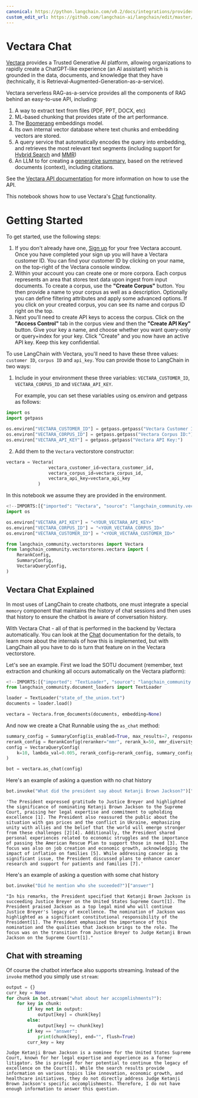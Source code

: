 ```yaml
---
canonical: https://python.langchain.com/v0.2/docs/integrations/providers/vectara/vectara_chat/
custom_edit_url: https://github.com/langchain-ai/langchain/edit/master/docs/docs/integrations/providers/vectara/vectara_chat.ipynb
---
```


# Vectara Chat

[Vectara](https://vectara.com/) provides a Trusted Generative AI platform, allowing organizations to rapidly create a ChatGPT-like experience (an AI assistant) which is grounded in the data, documents, and knowledge that they have (technically, it is Retrieval-Augmented-Generation-as-a-service). 

Vectara serverless RAG-as-a-service provides all the components of RAG behind an easy-to-use API, including:
1. A way to extract text from files (PDF, PPT, DOCX, etc)
2. ML-based chunking that provides state of the art performance.
3. The [Boomerang](https://vectara.com/how-boomerang-takes-retrieval-augmented-generation-to-the-next-level-via-grounded-generation/) embeddings model.
4. Its own internal vector database where text chunks and embedding vectors are stored.
5. A query service that automatically encodes the query into embedding, and retrieves the most relevant text segments (including support for [Hybrid Search](https://docs.vectara.com/docs/api-reference/search-apis/lexical-matching) and [MMR](https://vectara.com/get-diverse-results-and-comprehensive-summaries-with-vectaras-mmr-reranker/))
7. An LLM to for creating a [generative summary](https://docs.vectara.com/docs/learn/grounded-generation/grounded-generation-overview), based on the retrieved documents (context), including citations.

See the [Vectara API documentation](https://docs.vectara.com/docs/) for more information on how to use the API.

This notebook shows how to use Vectara's [Chat](https://docs.vectara.com/docs/api-reference/chat-apis/chat-apis-overview) functionality.

# Getting Started

To get started, use the following steps:
1. If you don't already have one, [Sign up](https://www.vectara.com/integrations/langchain) for your free Vectara account. Once you have completed your sign up you will have a Vectara customer ID. You can find your customer ID by clicking on your name, on the top-right of the Vectara console window.
2. Within your account you can create one or more corpora. Each corpus represents an area that stores text data upon ingest from input documents. To create a corpus, use the **"Create Corpus"** button. You then provide a name to your corpus as well as a description. Optionally you can define filtering attributes and apply some advanced options. If you click on your created corpus, you can see its name and corpus ID right on the top.
3. Next you'll need to create API keys to access the corpus. Click on the **"Access Control"** tab in the corpus view and then the **"Create API Key"** button. Give your key a name, and choose whether you want query-only or query+index for your key. Click "Create" and you now have an active API key. Keep this key confidential. 

To use LangChain with Vectara, you'll need to have these three values: `customer ID`, `corpus ID` and `api_key`.
You can provide those to LangChain in two ways:

1. Include in your environment these three variables: `VECTARA_CUSTOMER_ID`, `VECTARA_CORPUS_ID` and `VECTARA_API_KEY`.

   For example, you can set these variables using os.environ and getpass as follows:

```python
import os
import getpass

os.environ["VECTARA_CUSTOMER_ID"] = getpass.getpass("Vectara Customer ID:")
os.environ["VECTARA_CORPUS_ID"] = getpass.getpass("Vectara Corpus ID:")
os.environ["VECTARA_API_KEY"] = getpass.getpass("Vectara API Key:")
```

2. Add them to the `Vectara` vectorstore constructor:

```python
vectara = Vectara(
                vectara_customer_id=vectara_customer_id,
                vectara_corpus_id=vectara_corpus_id,
                vectara_api_key=vectara_api_key
            )
```
In this notebook we assume they are provided in the environment.


```python
<!--IMPORTS:[{"imported": "Vectara", "source": "langchain_community.vectorstores", "docs": "https://api.python.langchain.com/en/latest/vectorstores/langchain_community.vectorstores.vectara.Vectara.html", "title": "Vectara Chat"}, {"imported": "RerankConfig", "source": "langchain_community.vectorstores.vectara", "docs": "https://api.python.langchain.com/en/latest/vectorstores/langchain_community.vectorstores.vectara.RerankConfig.html", "title": "Vectara Chat"}, {"imported": "SummaryConfig", "source": "langchain_community.vectorstores.vectara", "docs": "https://api.python.langchain.com/en/latest/vectorstores/langchain_community.vectorstores.vectara.SummaryConfig.html", "title": "Vectara Chat"}, {"imported": "VectaraQueryConfig", "source": "langchain_community.vectorstores.vectara", "docs": "https://api.python.langchain.com/en/latest/vectorstores/langchain_community.vectorstores.vectara.VectaraQueryConfig.html", "title": "Vectara Chat"}]-->
import os

os.environ["VECTARA_API_KEY"] = "<YOUR_VECTARA_API_KEY>"
os.environ["VECTARA_CORPUS_ID"] = "<YOUR_VECTARA_CORPUS_ID>"
os.environ["VECTARA_CUSTOMER_ID"] = "<YOUR_VECTARA_CUSTOMER_ID>"

from langchain_community.vectorstores import Vectara
from langchain_community.vectorstores.vectara import (
    RerankConfig,
    SummaryConfig,
    VectaraQueryConfig,
)
```

## Vectara Chat Explained

In most uses of LangChain to create chatbots, one must integrate a special `memory` component that maintains the history of chat sessions and then uses that history to ensure the chatbot is aware of conversation history.

With Vectara Chat - all of that is performed in the backend by Vectara automatically. You can look at the [Chat](https://docs.vectara.com/docs/api-reference/chat-apis/chat-apis-overview) documentation for the details, to learn more about the internals of how this is implemented, but with LangChain all you have to do is turn that feature on in the Vectara vectorstore.

Let's see an example. First we load the SOTU document (remember, text extraction and chunking all occurs automatically on the Vectara platform):


```python
<!--IMPORTS:[{"imported": "TextLoader", "source": "langchain_community.document_loaders", "docs": "https://api.python.langchain.com/en/latest/document_loaders/langchain_community.document_loaders.text.TextLoader.html", "title": "Vectara Chat"}]-->
from langchain_community.document_loaders import TextLoader

loader = TextLoader("state_of_the_union.txt")
documents = loader.load()

vectara = Vectara.from_documents(documents, embedding=None)
```

And now we create a Chat Runnable using the `as_chat` method:


```python
summary_config = SummaryConfig(is_enabled=True, max_results=7, response_lang="eng")
rerank_config = RerankConfig(reranker="mmr", rerank_k=50, mmr_diversity_bias=0.2)
config = VectaraQueryConfig(
    k=10, lambda_val=0.005, rerank_config=rerank_config, summary_config=summary_config
)

bot = vectara.as_chat(config)
```

Here's an example of asking a question with no chat history


```python
bot.invoke("What did the president say about Ketanji Brown Jackson?")["answer"]
```



```output
'The President expressed gratitude to Justice Breyer and highlighted the significance of nominating Ketanji Brown Jackson to the Supreme Court, praising her legal expertise and commitment to upholding excellence [1]. The President also reassured the public about the situation with gas prices and the conflict in Ukraine, emphasizing unity with allies and the belief that the world will emerge stronger from these challenges [2][4]. Additionally, the President shared personal experiences related to economic struggles and the importance of passing the American Rescue Plan to support those in need [3]. The focus was also on job creation and economic growth, acknowledging the impact of inflation on families [5]. While addressing cancer as a significant issue, the President discussed plans to enhance cancer research and support for patients and families [7].'
```


Here's an example of asking a question with some chat history


```python
bot.invoke("Did he mention who she suceeded?")["answer"]
```



```output
"In his remarks, the President specified that Ketanji Brown Jackson is succeeding Justice Breyer on the United States Supreme Court[1]. The President praised Jackson as a top legal mind who will continue Justice Breyer's legacy of excellence. The nomination of Jackson was highlighted as a significant constitutional responsibility of the President[1]. The President emphasized the importance of this nomination and the qualities that Jackson brings to the role. The focus was on the transition from Justice Breyer to Judge Ketanji Brown Jackson on the Supreme Court[1]."
```


## Chat with streaming

Of course the chatbot interface also supports streaming.
Instead of the `invoke` method you simply use `stream`:


```python
output = {}
curr_key = None
for chunk in bot.stream("what about her accopmlishments?"):
    for key in chunk:
        if key not in output:
            output[key] = chunk[key]
        else:
            output[key] += chunk[key]
        if key == "answer":
            print(chunk[key], end="", flush=True)
        curr_key = key
```
```output
Judge Ketanji Brown Jackson is a nominee for the United States Supreme Court, known for her legal expertise and experience as a former litigator. She is praised for her potential to continue the legacy of excellence on the Court[1]. While the search results provide information on various topics like innovation, economic growth, and healthcare initiatives, they do not directly address Judge Ketanji Brown Jackson's specific accomplishments. Therefore, I do not have enough information to answer this question.
```